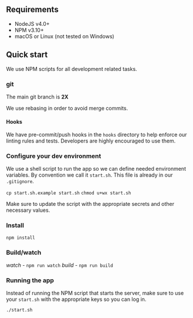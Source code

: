 ## Requirements

* NodeJS v4.0+
* NPM v3.10+
* macOS or Linux (not tested on Windows)

## Quick start

We use NPM scripts for all development related tasks.

### git

The main git branch is **2X**

We use rebasing in order to avoid merge commits.

#### Hooks

We have pre-commit/push hooks in the `hooks` directory to help enforce our linting rules and tests. Developers are highly encouraged to use them.

### Configure your dev environment

We use a shell script to run the app so we can define needed environment variables. By convention we call it `start.sh`. This file is already in our `.gitignore`.

`cp start.sh.example start.sh`
`chmod u+wx start.sh`

Make sure to update the script with the appropriate secrets and other necessary values.

### Install

`npm install`

### Build/watch

*watch* - `npm run watch`
*build* - `npm run build`

### Running the app

Instead of running the NPM script that starts the server, make sure to use your `start.sh` with the appropriate keys so you can log in.

`./start.sh`

